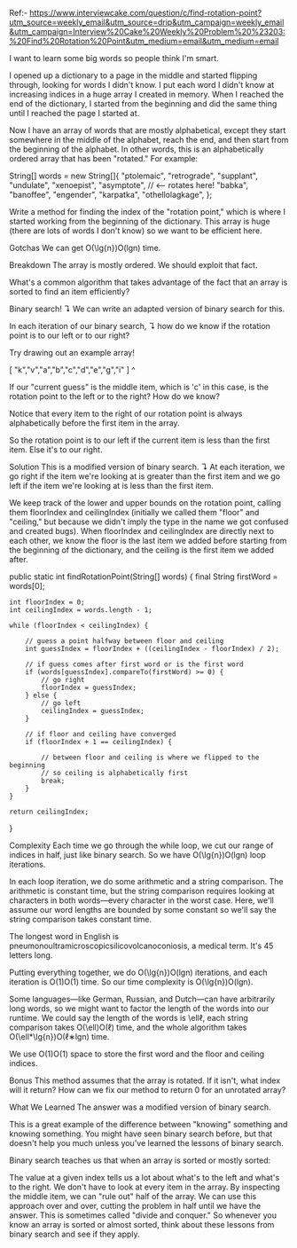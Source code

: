 Ref:- https://www.interviewcake.com/question/c/find-rotation-point?utm_source=weekly_email&utm_source=drip&utm_campaign=weekly_email&utm_campaign=Interview%20Cake%20Weekly%20Problem%20%23203:%20Find%20Rotation%20Point&utm_medium=email&utm_medium=email

I want to learn some big words so people think I'm smart.

I opened up a dictionary to a page in the middle and started flipping through, looking for words I didn't know. I put each word I didn't know at increasing indices in a huge array I created in memory. When I reached the end of the dictionary, I started from the beginning and did the same thing until I reached the page I started at.

Now I have an array of words that are mostly alphabetical, except they start somewhere in the middle of the alphabet, reach the end, and then start from the beginning of the alphabet. In other words, this is an alphabetically ordered array that has been "rotated." For example:

  String[] words = new String[]{
    "ptolemaic",
    "retrograde",
    "supplant",
    "undulate",
    "xenoepist",
    "asymptote",  // <-- rotates here!
    "babka",
    "banoffee",
    "engender",
    "karpatka",
    "othellolagkage",
};

Write a method for finding the index of the "rotation point," which is where I started working from the beginning of the dictionary. This array is huge (there are lots of words I don't know) so we want to be efficient here.

Gotchas
We can get O(\lg{n})O(lgn) time.

Breakdown
The array is mostly ordered. We should exploit that fact.

What's a common algorithm that takes advantage of the fact that an array is sorted to find an item efficiently?

Binary search! ↴ We can write an adapted version of binary search for this.

In each iteration of our binary search, ↴ how do we know if the rotation point is to our left or to our right?

Try drawing out an example array!

  [ "k","v","a","b","c","d","e","g","i" ]
                   ^

If our "current guess" is the middle item, which is 'c' in this case, is the rotation point to the left or to the right? How do we know?

Notice that every item to the right of our rotation point is always alphabetically before the first item in the array.

So the rotation point is to our left if the current item is less than the first item. Else it's to our right.

Solution
This is a modified version of binary search. ↴ At each iteration, we go right if the item we're looking at is greater than the first item and we go left if the item we're looking at is less than the first item.

We keep track of the lower and upper bounds on the rotation point, calling them floorIndex and ceilingIndex (initially we called them "floor" and "ceiling," but because we didn't imply the type in the name we got confused and created bugs). When floorIndex and ceilingIndex are directly next to each other, we know the floor is the last item we added before starting from the beginning of the dictionary, and the ceiling is the first item we added after.

  public static int findRotationPoint(String[] words) {
    final String firstWord = words[0];

    int floorIndex = 0;
    int ceilingIndex = words.length - 1;

    while (floorIndex < ceilingIndex) {

        // guess a point halfway between floor and ceiling
        int guessIndex = floorIndex + ((ceilingIndex - floorIndex) / 2);

        // if guess comes after first word or is the first word
        if (words[guessIndex].compareTo(firstWord) >= 0) {
            // go right
            floorIndex = guessIndex;
        } else {
            // go left
            ceilingIndex = guessIndex;
        }

        // if floor and ceiling have converged
        if (floorIndex + 1 == ceilingIndex) {

            // between floor and ceiling is where we flipped to the beginning
            // so ceiling is alphabetically first
            break;
        }
    }

    return ceilingIndex;
}

Complexity
Each time we go through the while loop, we cut our range of indices in half, just like binary search. So we have O(\lg{n})O(lgn) loop iterations.

In each loop iteration, we do some arithmetic and a string comparison. The arithmetic is constant time, but the string comparison requires looking at characters in both words—every character in the worst case. Here, we'll assume our word lengths are bounded by some constant so we'll say the string comparison takes constant time.

The longest word in English is pneumonoultramicroscopicsilicovolcanoconiosis, a medical term. It's 45 letters long.

Putting everything together, we do O(\lg{n})O(lgn) iterations, and each iteration is O(1)O(1) time. So our time complexity is O(\lg{n})O(lgn).

Some languages—like German, Russian, and Dutch—can have arbitrarily long words, so we might want to factor the length of the words into our runtime. We could say the length of the words is \ellℓ, each string comparison takes O(\ell)O(ℓ) time, and the whole algorithm takes O(\ell*\lg{n})O(ℓ∗lgn) time.

We use O(1)O(1) space to store the first word and the floor and ceiling indices.

Bonus
This method assumes that the array is rotated. If it isn't, what index will it return? How can we fix our method to return 0 for an unrotated array?

What We Learned
The answer was a modified version of binary search.

This is a great example of the difference between "knowing" something and knowing something. You might have seen binary search before, but that doesn't help you much unless you've learned the lessons of binary search.

Binary search teaches us that when an array is sorted or mostly sorted:

The value at a given index tells us a lot about what's to the left and what's to the right.
We don't have to look at every item in the array. By inspecting the middle item, we can "rule out" half of the array.
We can use this approach over and over, cutting the problem in half until we have the answer. This is sometimes called "divide and conquer."
So whenever you know an array is sorted or almost sorted, think about these lessons from binary search and see if they apply.

